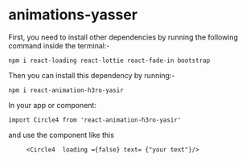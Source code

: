 # animations-yasser

First, you need to install other dependencies by running the following command inside the terminal:-
```
npm i react-loading react-lottie react-fade-in bootstrap

```

Then you can install this dependency by running:-
```
npm i react-animation-h3ro-yasir
```

In your app or component:

```
import Circle4 from 'react-animation-h3ro-yasir'
```
and use the component like this 
```
     <Circle4  loading ={false} text= {"your text"}/>

```

